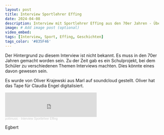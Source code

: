 ```yaml
---
layout: post
title: Interview Sportlehrer Effing
date: 2024-04-08
description: Interview mit Sportlehrer Effing aus den 70er Jahren - Überspielt von AGFA SUPERBER 60+6 Tape
image: # Add image post (optional)
video_embed:
tags: [Interview, Sport, Effing, Geschichten]
tags_color: '#835F46'
---
```


Der Hintergrund zu diesem Interview ist nicht bekannt. Es muss in den 70er Jahren gemacht worden sein. Zu der Zeit gab es ein Schulprojekt, bei dem Schüler zu verschiedenen Themen Interviews machten. Dies könnte eines davon gewesen sein.

Es wurde von Oliver Krajewski aus Marl auf soundcloud gestellt. Oliver hat das Tape für Claudia Engel digitalisiert.

<iframe width="300" height="80" scrolling="no" frameborder="no" allow="autoplay" src="https://w.soundcloud.com/player/?url=https%3A//api.soundcloud.com/tracks/268588618&color=%23ff5500&auto_play=false&hide_related=false&show_comments=true&show_user=true&show_reposts=false&show_teaser=true&visual=true"></iframe>
<div style="font-size: 10px; color: #cccccc; line-break: anywhere; word-break: normal; overflow: hidden; white-space: nowrap; text-overflow: ellipsis; font-family: Interstate,Lucida Grande,Lucida Sans Unicode,Lucida Sans,Garuda,Verdana,Tahoma,sans-serif; font-weight: 100;">
  <a href="https://soundcloud.com/pottmusic" title="pottmusic" target="_blank" style="color: #cccccc; text-decoration: none;">pottmusic</a> · <a href="https://soundcloud.com/pottmusic/interview-sportlehrer-effing" title="Interview Sportlehrer Effing" target="_blank" style="color: #cccccc; text-decoration: none;">Interview Sportlehrer Effing</a>
</div>

Egbert





